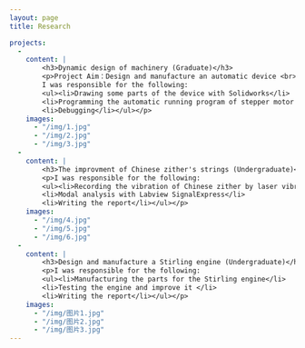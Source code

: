 ```yaml
---
layout: page
title: Research

projects: 
  - 
    content: |
        <h3>Dynamic design of machinery (Graduate)</h3>
        <p>Project Aim：Design and manufacture an automatic device <br> 
        I was responsible for the following:
        <ul><li>Drawing some parts of the device with Solidworks</li>
        <li>Programming the automatic running program of stepper motor in MCU </li>
        <li>Debugging</li></ul></p>
    images: 
      - "/img/1.jpg"
      - "/img/2.jpg"
      - "/img/3.jpg"
  - 
    content: |
        <h3>The improvment of Chinese zither's strings (Undergraduate)</h3>
        <p>I was responsible for the following:
        <ul><li>Recording the vibration of Chinese zither by laser vibrometer</li>
        <li>Modal analysis with Labview SignalExpress</li>
        <li>Writing the report</li></ul></p>
    images: 
      - "/img/4.jpg"
      - "/img/5.jpg"
      - "/img/6.jpg"
  - 
    content: |
        <h3>Design and manufacture a Stirling engine (Undergraduate)</h3>
        <p>I was responsible for the following:
        <ul><li>Manufacturing the parts for the Stirling engine</li>
        <li>Testing the engine and improve it </li>
        <li>Writing the report</li></ul></p>
    images: 
      - "/img/图片1.jpg"
      - "/img/图片2.jpg"
      - "/img/图片3.jpg"
---
```

